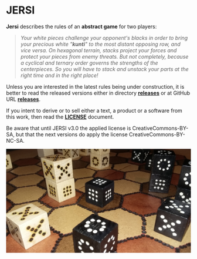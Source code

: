 # JERSI



**Jersi** describes the rules of an **abstract game** for two players:

> *Your white pieces challenge your opponent's blacks in order to bring your precious white "**kunti**" to the most distant opposing row, and vice versa. On hexagonal terrain, stacks project your forces and protect your pieces from enemy threats. But not completely, because a cyclical and ternary order governs the strengths of the centerpieces. So you will have to stack and unstack your parts at the right time and in the right place!*

Unless you are interested in the latest rules being under construction, it is better to read the released versions either in directory [**releases**](./releases) or at GitHub URL [**releases**](https://github.com/LucasBorboleta/jersi/releases).

If you intent to derive or to sell either a text, a product or a software from this work, then read the [**LICENSE**](./docs/LICENSE.md) document. 

Be aware that until JERSI v3.0 the applied license is CreativeCommons-BY-SA, but that the next versions do apply the license CreativeCommons-BY-NC-SA. 

![](./pictures/jersi-fait-main.jpg)